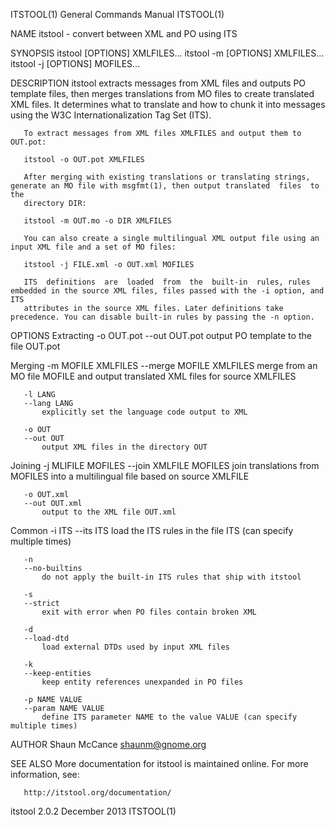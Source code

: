 ITSTOOL(1)                                                    General Commands Manual                                                   ITSTOOL(1)

NAME
       itstool - convert between XML and PO using ITS

SYNOPSIS
       itstool [OPTIONS] XMLFILES...
       itstool -m <MOFILE> [OPTIONS] XMLFILES...
       itstool -j <XMLFILE> [OPTIONS] MOFILES...

DESCRIPTION
       itstool   extracts  messages  from XML files and outputs PO template files, then merges translations from MO files to create translated XML
       files. It determines what to translate and how to chunk it into messages using the W3C Internationalization Tag Set (ITS).

       To extract messages from XML files XMLFILES and output them to OUT.pot:

       itstool -o OUT.pot XMLFILES

       After merging with existing translations or translating strings, generate an MO file with msgfmt(1), then output translated  files  to  the
       directory DIR:

       itstool -m OUT.mo -o DIR XMLFILES

       You can also create a single multilingual XML output file using an input XML file and a set of MO files:

       itstool -j FILE.xml -o OUT.xml MOFILES

       ITS  definitions  are  loaded  from  the  built-in  rules, rules embedded in the source XML files, files passed with the -i option, and ITS
       attributes in the source XML files. Later definitions take precedence. You can disable built-in rules by passing the -n option.

OPTIONS
   Extracting
       -o OUT.pot
       --out OUT.pot
           output PO template to the file OUT.pot

   Merging
       -m MOFILE XMLFILES
       --merge MOFILE XMLFILES
           merge from an MO file MOFILE and output translated XML files for source XMLFILES

       -l LANG
       --lang LANG
           explicitly set the language code output to XML

       -o OUT
       --out OUT
           output XML files in the directory OUT

   Joining
       -j MLIFILE MOFILES
       --join XMLFILE MOFILES
           join translations from MOFILES into a multilingual file based on source XMLFILE

       -o OUT.xml
       --out OUT.xml
           output to the XML file OUT.xml

   Common
       -i ITS
       --its ITS
           load the ITS rules in the file ITS (can specify multiple times)

       -n
       --no-builtins
           do not apply the built-in ITS rules that ship with itstool

       -s
       --strict
           exit with error when PO files contain broken XML

       -d
       --load-dtd
           load external DTDs used by input XML files

       -k
       --keep-entities
           keep entity references unexpanded in PO files

       -p NAME VALUE
       --param NAME VALUE
           define ITS parameter NAME to the value VALUE (can specify multiple times)

AUTHOR
       Shaun McCance <shaunm@gnome.org>

SEE ALSO
       More documentation for itstool is maintained online. For more information, see:

       http://itstool.org/documentation/

itstool 2.0.2                                                      December 2013                                                        ITSTOOL(1)
